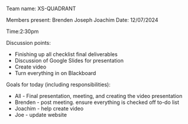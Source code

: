 
Team name: XS-QUADRANT

Members present:
Brenden
Joseph
Joachim
Date: 12/07/2024

Time:2:30pm

Discussion points:

* Finishing up all checklist final deliverables
* Discussion of Google Slides for presentation
* Create video
* Turn everything in on Blackboard


Goals for today (including responsibilities):

* All - Final presentation, meeting, and creating the video presentation
* Brenden - post meeting. ensure everything is checked off to-do list
* Joachim - help create video
* Joe - update website